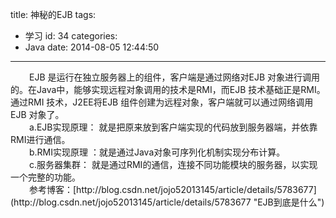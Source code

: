 title: 神秘的EJB
tags:
  - 学习
id: 34
categories:
  - Java
date: 2014-08-05 12:44:50
---

<div style="font-size: 14px;"><span style="padding-left: 30px;">EJB 是运行在独立服务器上的组件，客户端是通过网络对EJB 对象进行调用的。在Java中，能够实现远程对象调用的技术是RMI，而EJB 技术基础正是RMI。通过RMI 技术，J2EE将EJB 组件创建为远程对象，客户端就可以通过网络调用EJB 对象了。</span></div>
<div style="font-size: 14px;"><span style="padding-left: 30px;">a.EJB实现原理： 就是把原来放到客户端实现的代码放到服务器端，并依靠RMI进行通信。</span></div>
<div style="font-size: 14px;"><span style="padding-left: 30px;">b.RMI实现原理 ：就是通过Java对象可序列化机制实现分布计算。</span></div>
<div style="font-size: 14px;"><span style="padding-left: 30px;">c.服务器集群： 就是通过RMI的通信，连接不同功能模块的服务器，以实现一个完整的功能。</span></div>

<div style="font-size: 14px;"><span style="padding-left: 30px;">参考博客：[http://blog.csdn.net/jojo52013145/article/details/5783677](http://blog.csdn.net/jojo52013145/article/details/5783677 "EJB到底是什么")</span></div>


